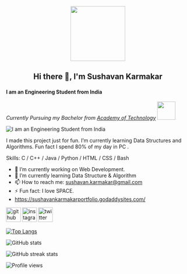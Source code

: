 <h1> <p align="center"> <img src="https://media.tenor.com/GCySsw-9YXUAAAAC/hi.gif" width="150">
<h2> <p align="center"> Hi there 👋, I'm Sushavan Karmakar </h2></p>

#### I am an Engineering Student from India
<p><em> Currently Pursuing my Bachelor from <a href="https://aot.edu.in/">Academy of Technology</a> <img src="https://media.giphy.com/media/fYSnHlufseco8Fh93Z/giphy.gif" width="50"></br></em></p>

![I am an Engineering Student from India](https://wallpapercave.com/wp/wp1828912.png)

I made this project just for fun. I’m currently learning Data Structures and Algorithms. Fun fact I spend 80% of my day in PC .

Skills: C / C++ / Java / Python / HTML / CSS / Bash

- 🔭 I’m currently working on Web Development. 
- 🌱 I’m currently learning Data Structure & Algorithm 
- 📫 How to reach me: sushavan.karmakar@gmail.com 
- ⚡ Fun fact: I love SPACE. 
- https://sushavankarmakarportfolio.godaddysites.com/


[<img src='https://cdn.jsdelivr.net/npm/simple-icons@3.0.1/icons/github.svg' alt='github' height='40'>](https://github.com/Sushavan20)  [<img src='https://cdn.jsdelivr.net/npm/simple-icons@3.0.1/icons/instagram.svg' alt='instagram' height='40'>](https://www.instagram.com/sushavan20/)  [<img src='https://cdn.jsdelivr.net/npm/simple-icons@3.0.1/icons/twitter.svg' alt='twitter' height='40'>](https://twitter.com/@iamgublu)  

[![Top Langs](https://github-readme-stats.vercel.app/api/top-langs/?username=Sushavan20)](https://github.com/anuraghazra/github-readme-stats)

![GitHub stats](https://github-readme-stats.vercel.app/api?username=Sushavan20&show_icons=true)  

![GitHub streak stats](https://github-readme-streak-stats.herokuapp.com/?user=Sushavan20)  

![Profile views](https://gpvc.arturio.dev/Sushavan20)  
